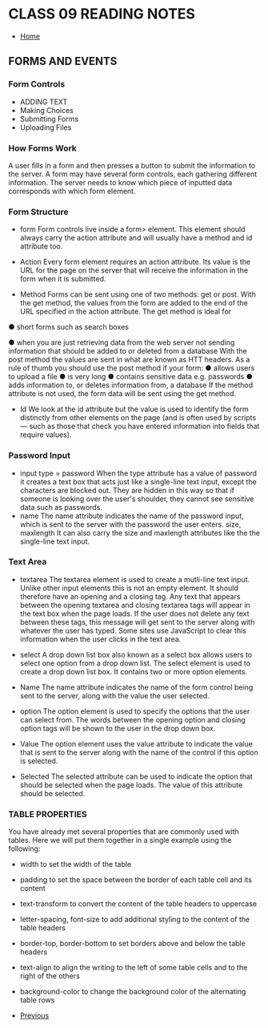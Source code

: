 # CLASS 09 READING NOTES

- [Home](https://seidomo.github.io/201-reading-notes/home) 

## FORMS AND EVENTS

### Form Controls
- ADDING TEXT
- Making Choices
- Submitting Forms
- Uploading Files

### How Forms Work

A user fills in a form and then presses a button
to submit the information to the server.
A form may have several form controls, each
gathering different information. The server
needs to know which piece of inputted data
corresponds with which form element.

### Form Structure

- form
Form controls live inside a
form> element. This element
should always carry the action
attribute and will usually have a
method and id attribute too.

- Action
Every form element requires
an action attribute. Its value
is the URL for the page on the
server that will receive the
information in the form when it
is submitted.

- Method
Forms can be sent using one of
two methods: get or post.
With the get method, the values
from the form are added to
the end of the URL specified in
the action attribute. The get
method is ideal for

● short forms such as search
boxes

● when you are just retrieving
data from the web server
not sending information that
should be added to or deleted
from a database  With the post method the
values are sent in what are
known as HTT headers. As a
rule of thumb you should use the
post method if your form:
● allows users to upload a file
● is very long
● contains sensitive data
e.g. passwords
● adds information to, or
deletes information from, a 
database If the method attribute is not
used, the form data will be sent
using the get method.
- Id
We look at the id attribute 
 but the value is used to
identify the form distinctly from
other elements on the page (and
is often used by scripts — such
as those that check you have
entered information into fields
that require values).

### Password Input

- input
type = password
When the type attribute has
a value of password it creates
a text box that acts just like a
single-line text input, except
the characters are blocked out.
They are hidden in this way so
that if someone is looking over
the user's shoulder, they cannot
see sensitive data such as
passwords.
- name
The name attribute indicates
the name of the password input,
which is sent to the server with
the password the user enters.
size, maxlength
It can also carry the size and
maxlength attributes like the
the single-line text input.

### Text Area

- textarea
The textarea element
is used to create a mutli-line
text input. Unlike other input
elements this is not an empty
element. It should therefore have
an opening and a closing tag.
Any text that appears between
the opening textarea and
closing textarea tags will
appear in the text box when the
page loads.
If the user does not delete any
text between these tags, this
message will get sent to the
server along with whatever the
user has typed. Some sites
use JavaScript to clear this
information when the user clicks
in the text area.

- select
A drop down list box also
known as a select box allows
users to select one option from a
drop down list.
The select element is used
to create a drop down list box. It
contains two or more option
elements.
- Name
The name attribute indicates the
name of the form control being
sent to the server, along with the
value the user selected.
- option
The option element is used
to specify the options that the
user can select from. The words
between the opening option
and closing option tags will
be shown to the user in the drop
down box.
- Value
The option element uses the
value attribute to indicate the
value that is sent to the server
along with the name of the
control if this option is selected.
- Selected
The selected attribute can be
used to indicate the option that
should be selected when the
page loads. The value of this
attribute should be selected.

### TABLE PROPERTIES

You have already met several
properties that are commonly
used with tables. Here we will
put them together in a single
example using the following:
- width to set the width of the table
- padding to set the space
between the border of each table
cell and its content
- text-transform to convert the
content of the table headers to
uppercase
- letter-spacing, font-size
to add additional styling to the
content of the table headers
- border-top, border-bottom
to set borders above and below
the table headers
- text-align to align the writing
to the left of some table cells and
to the right of the others
- background-color to change
the background color of the
alternating table rows


- [Previous](https://seidomo.github.io/201-reading-notes/class08) 
